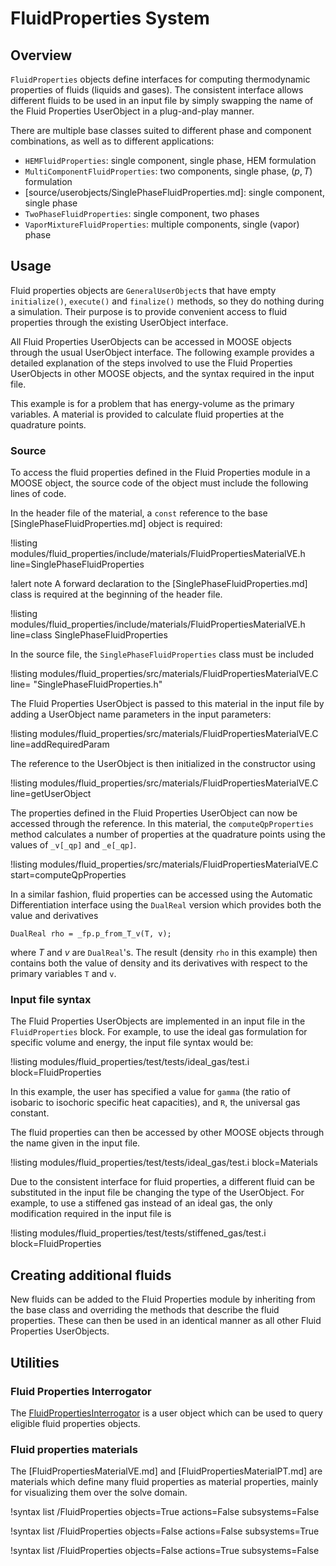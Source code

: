 # FluidProperties System

## Overview

`FluidProperties` objects define interfaces for computing thermodynamic
properties of fluids (liquids and gases). The consistent interface allows
different fluids to be used in an input file by simply swapping the name of the
Fluid Properties UserObject in a plug-and-play manner.

There are multiple base classes suited to different phase and component
combinations, as well as to different applications:

- `HEMFluidProperties`: single component, single phase, HEM formulation
- `MultiComponentFluidProperties`: two components, single phase, $(p,T)$ formulation
- [source/userobjects/SinglePhaseFluidProperties.md]: single component, single phase
- `TwoPhaseFluidProperties`: single component, two phases
- `VaporMixtureFluidProperties`: multiple components, single (vapor) phase

## Usage

Fluid properties objects are `GeneralUserObject`s that have empty `initialize()`, `execute()`
and `finalize()` methods, so they do nothing during a simulation. Their purpose is to provide
convenient access to fluid properties through the existing UserObject interface.

All Fluid Properties UserObjects can be accessed in MOOSE objects through the usual UserObject
interface. The following example provides a detailed explanation of the steps involved to use the
Fluid Properties UserObjects in other MOOSE objects, and the syntax required in the input file.

This example is for a problem that has energy-volume as the primary variables. A material is
provided to calculate fluid properties at the quadrature points.

### Source

To access the fluid properties defined in the Fluid Properties module in a MOOSE object, the
source code of the object must include the following lines of code.

In the header file of the material, a `const` reference to the base [SinglePhaseFluidProperties.md]
object is required:

!listing modules/fluid_properties/include/materials/FluidPropertiesMaterialVE.h line=SinglePhaseFluidProperties

!alert note
A forward declaration to the [SinglePhaseFluidProperties.md] class is required at the beginning of
the header file.

!listing modules/fluid_properties/include/materials/FluidPropertiesMaterialVE.h line=class SinglePhaseFluidProperties

In the source file, the `SinglePhaseFluidProperties` class must be included

!listing modules/fluid_properties/src/materials/FluidPropertiesMaterialVE.C line= "SinglePhaseFluidProperties.h"

The Fluid Properties UserObject is passed to this material in the input file by adding a
UserObject name parameters in the input parameters:

!listing modules/fluid_properties/src/materials/FluidPropertiesMaterialVE.C line=addRequiredParam

The reference to the UserObject is then initialized in the constructor using

!listing modules/fluid_properties/src/materials/FluidPropertiesMaterialVE.C line=getUserObject

The properties defined in the Fluid Properties UserObject can now be accessed through the
reference. In this material, the `computeQpProperties` method calculates a number of properties
at the quadrature points using the values of `_v[_qp]` and `_e[_qp]`.

!listing modules/fluid_properties/src/materials/FluidPropertiesMaterialVE.C start=computeQpProperties

In a similar fashion, fluid properties can be accessed using the Automatic Differentiation interface
using the `DualReal` version which provides both the value and derivatives

```
DualReal rho = _fp.p_from_T_v(T, v);
```

where $T$ and $v$ are `DualReal`'s. The result (density `rho` in this example) then contains both the
value of density and its derivatives with respect to the primary variables `T` and `v`.

### Input file syntax

The Fluid Properties UserObjects are implemented in an input file in the `FluidProperties` block.  For
example, to use the ideal gas formulation for specific volume and energy, the input file syntax
would be:

!listing modules/fluid_properties/test/tests/ideal_gas/test.i block=FluidProperties

In this example, the user has specified a value for `gamma` (the ratio of isobaric to isochoric
specific heat capacities), and `R`, the universal gas constant.

The fluid properties can then be accessed by other MOOSE objects through the name given in the
input file.

!listing modules/fluid_properties/test/tests/ideal_gas/test.i block=Materials

Due to the consistent interface for fluid properties, a different fluid can be substituted in the
input file be changing the type of the UserObject. For example, to use a stiffened gas instead
of an ideal gas, the only modification required in the input file is

!listing modules/fluid_properties/test/tests/stiffened_gas/test.i block=FluidProperties

## Creating additional fluids

New fluids can be added to the Fluid Properties module by inheriting from the base class and
overriding the methods that describe the fluid properties. These can then be used in an
identical manner as all other Fluid Properties UserObjects.

## Utilities

### Fluid Properties Interrogator

The [FluidPropertiesInterrogator](/FluidPropertiesInterrogator.md) is a user
object which can be used to query eligible fluid properties objects.

### Fluid properties materials

The [FluidPropertiesMaterialVE.md] and [FluidPropertiesMaterialPT.md] are materials
which define many fluid properties as material properties, mainly for visualizing them over
the solve domain.

!syntax list /FluidProperties objects=True actions=False subsystems=False

!syntax list /FluidProperties objects=False actions=False subsystems=True

!syntax list /FluidProperties objects=False actions=True subsystems=False
